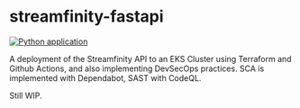 # streamfinity-fastapi
[![Python application](https://github.com/olumayor99/streamfinity-eks/actions/workflows/main.yaml/badge.svg)](https://github.com/olumayor99/streamfinity-eks/actions/workflows/main.yaml)

A deployment of the Streamfinity API to an EKS Cluster using Terraform and Github Actions, and also implementing DevSecOps practices. SCA is implemented with Dependabot, SAST with CodeQL.

Still WIP.
